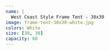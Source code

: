 ```yaml
---
name: |
  West Coast Style Frame Tent - 30x30
image: frame-tent-30x30-white.jpg
colors: White
size: [30, 30]
capacity: 60
---
```


